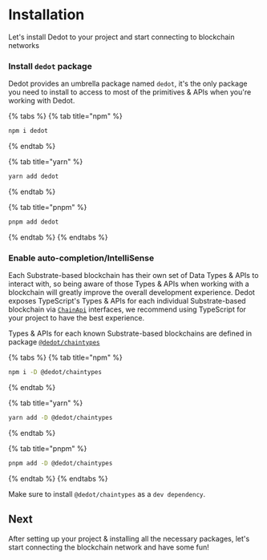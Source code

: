 # Installation

Let's install Dedot to your project and start connecting to blockchain networks

### Install `dedot` package

Dedot provides an umbrella package named `dedot`, it's the only package you need to install to access to most of the primitives & APIs when you're working with Dedot.

{% tabs %}
{% tab title="npm" %}
```sh
npm i dedot
```
{% endtab %}

{% tab title="yarn" %}
```sh
yarn add dedot
```
{% endtab %}

{% tab title="pnpm" %}
```sh
pnpm add dedot
```
{% endtab %}
{% endtabs %}

### Enable auto-completion/IntelliSense

Each Substrate-based blockchain has their own set of Data Types & APIs to interact with, so being aware of those Types & APIs when working with a blockchain will greatly improve the overall development experience. Dedot exposes TypeScript's Types & APIs for each individual Substrate-based blockchain via [`ChainApi`](https://github.com/dedotdev/chaintypes/blob/main/packages/chaintypes/src/index.ts) interfaces, we recommend using TypeScript for your project to have the best experience.

Types & APIs for each known Substrate-based blockchains are defined in package [`@dedot/chaintypes`](https://github.com/dedotdev/chaintypes)

{% tabs %}
{% tab title="npm" %}
```sh
npm i -D @dedot/chaintypes
```
{% endtab %}

{% tab title="yarn" %}
```sh
yarn add -D @dedot/chaintypes
```
{% endtab %}

{% tab title="pnpm" %}
```sh
pnpm add -D @dedot/chaintypes
```
{% endtab %}
{% endtabs %}

Make sure to install `@dedot/chaintypes` as a `dev dependency`.

## Next

After setting up your project & installing all the necessary packages, let's start connecting the blockchain network and have some fun!
